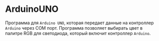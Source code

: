 # ArduinoUNO
Программа для `Arduino UNO`, которая передает данные на контроллер `Arduino` через COM порт. Программа позволяет выбирать цвет в палитре RGB для светодиода, который включит контроллер `Arduino`.